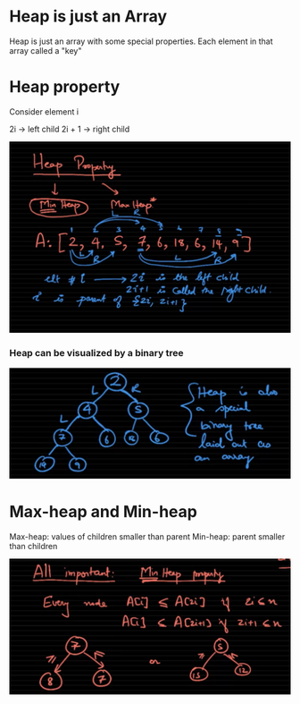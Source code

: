 # Heap is just an Array
Heap is just an array with some special properties. Each element in that array called a "key"

# Heap property

Consider element i

2i -> left child
2i + 1 -> right child

![heap-property](heap-property.png)

### Heap can be visualized by a binary tree

![heap-visualize](heap-visualize.png)

# Max-heap and Min-heap

Max-heap: values of children smaller than parent
Min-heap: parent smaller than children

![min-heap](min-heap.png)
